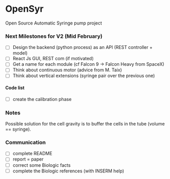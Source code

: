 # OpenSyr
Open Source Automatic Syringe pump project

### Next Milestones for V2 (Mid February)
- [ ] Design the backend (python process) as an API (REST controller + model)
- [ ] React Js GUI, REST com (if motivated)
- [ ] Get a name for each module (cf Falcon 9 -> Falcon Heavy from SpaceX)
- [ ] Think about continuous motor (advice from M. Taix)
- [ ] Think about vertical extensions (syringe pair over the previous one)

#### Code list
- [ ] create the calibration phase


### Notes
Possible solution for the cell gravity is to buffer the cells in the tube (volume == syringe).


### Communication
- [ ] complete README 
- [ ] report = paper 
- [ ] correct some Biologic facts
- [ ] complete the Biologic references (with INSERM help)

